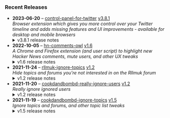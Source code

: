 ### Recent Releases

<!-- RECENT_RELEASES -->
<ul>
<li>
  <strong>2023-06-20</strong> – <a href="https://github.com/insin/control-panel-for-twitter">control-panel-for-twitter</a> <a href="https://github.com/insin/control-panel-for-twitter/releases/tag/v3.8.1">v3.8.1</a>
  <div><em>Browser extension which gives you more control over your Twitter timeline and adds missing features and UI improvements - available for desktop and mobile browsers</em></div>
  <details><summary>v3.8.1 release notes</summary><ul>
<li><strong>Fixed timeline functionality which was broken by a recent Twitter markup change</strong></li>
<li>The "Hide Twitter Blue replies" option is now ready for use, and has been moved out of the Experiments section</li>
<li>Added options to hide Twitter Blue replies from people you follow, are followed by, or got their checks by having &gt; 1 million followers - these are not hidden by default</li>
<li>Changed "Hide Twitter Blue upsells" to also hide the "Get verified" box on the home page if you've disabled hiding algorithmic sidebar content</li>
<li>Fixed the focused tweet and everything above it being hidden if it's a reply to a Twitter Blue tweet</li>
<li>Fixed the "Full-width media &amp; cards" setting when using "Full-width timeline content" on desktop</li>
</ul>
<hr>
<p>Available in the following extension stores:</p>
<p><a href="https://apps.apple.com/app/id1668516167?platform=iphone" rel="nofollow"><img src="https://user-images.githubusercontent.com/226692/216768643-4756e33c-1e61-41a7-9c56-9bd80f10bcc9.png" alt="Apple App Store" style="max-width: 100%;"></a> <a href="https://chrome.google.com/webstore/detail/control-panel-for-twitter/kpmjjdhbcfebfjgdnpjagcndoelnidfj" rel="nofollow"><img src="https://user-images.githubusercontent.com/226692/212897023-9e66b1b0-e1cd-44df-a4f2-3d5bda80c5f8.png" alt="Chrome" style="max-width: 100%;"></a> <a href="https://addons.mozilla.org/en-US/firefox/addon/control-panel-for-twitter/" rel="nofollow"><img src="https://user-images.githubusercontent.com/226692/212897487-f3993495-2032-44a4-b0c6-1bd1d9cc56dd.png" alt="Firefox" style="max-width: 100%;"></a></p>
<hr>
<h2>Screenshots</h2>
<h3>New options (desktop Firefox example)</h3>
<p><a target="_blank" rel="noopener noreferrer" href="https://github.com/insin/control-panel-for-twitter/assets/226692/71fb5481-c0a0-41f4-a821-2db124ad0e97"><img src="https://github.com/insin/control-panel-for-twitter/assets/226692/71fb5481-c0a0-41f4-a821-2db124ad0e97" alt="gfKoLLirNt" style="max-width: 100%;"></a></p>
<h2>Fix Rollout Status</h2>
<h3>Edge Addons</h3>
<ul class="contains-task-list">
<li class="task-list-item"><input type="checkbox" id="" disabled="" class="task-list-item-checkbox" checked=""> submitted for review on 20th June</li>
<li class="task-list-item"><input type="checkbox" id="" disabled="" class="task-list-item-checkbox"> waiting for review -  reviews have taken 5-7 days recently</li>
</ul></details>
</li>
<li>
  <strong>2022-10-05</strong> – <a href="https://github.com/insin/hn-comments-owl">hn-comments-owl</a> <a href="https://github.com/insin/hn-comments-owl/releases/tag/v1.6">v1.6</a>
  <div><em>A Chrome and Firefox extension (and user script) to highlight new Hacker News comments, mute users, and other UX tweaks</em></div>
  <details><summary>v1.6 release notes</summary><ul>
<li>Fixed displaying the number of new comments on item list pages</li>
</ul></details>
</li>
<li>
  <strong>2021-11-24</strong> – <a href="https://github.com/insin/rllmuk-ignore-topics">rllmuk-ignore-topics</a> <a href="https://github.com/insin/rllmuk-ignore-topics/releases/tag/v1.2">v1.2</a>
  <div><em>Hide topics and forums you're not interested in on the Rllmuk forum</em></div>
  <details><summary>v1.2 release notes</summary><ul>
<li>Added support for the Fluid view</li>
<li>Added a collapse control for the Fluid sidebar</li>
</ul></details>
</li>
<li>
  <strong>2021-11-20</strong> – <a href="https://github.com/insin/cookdandbombd-really-ignore-users">cookdandbombd-really-ignore-users</a> <a href="https://github.com/insin/cookdandbombd-really-ignore-users/releases/tag/v1.2">v1.2</a>
  <div><em>Really ignore ignored users</em></div>
  <details><summary>v1.2 release notes</summary><p>Updated for new theme</p>
<p>Added re-striping of posts so it doesn't look weird when posts are hidden</p></details>
</li>
<li>
  <strong>2021-11-19</strong> – <a href="https://github.com/insin/cookdandbombd-ignore-topics">cookdandbombd-ignore-topics</a> <a href="https://github.com/insin/cookdandbombd-ignore-topics/releases/tag/v1.5">v1.5</a>
  <div><em>Ignore topics and forums, and other topic list tweaks</em></div>
  <details><summary>v1.5 release notes</summary><p>Fixed alternate striping of topics when ignored topics are hidden</p></details>
</li>
</ul>
<!-- /RECENT_RELEASES -->
